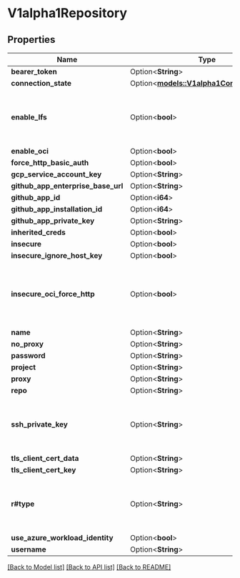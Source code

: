 # V1alpha1Repository

## Properties

Name | Type | Description | Notes
------------ | ------------- | ------------- | -------------
**bearer_token** | Option<**String**> |  | [optional]
**connection_state** | Option<[**models::V1alpha1ConnectionState**](v1alpha1ConnectionState.md)> |  | [optional]
**enable_lfs** | Option<**bool**> | EnableLFS specifies whether git-lfs support should be enabled for this repo. Only valid for Git repositories. | [optional]
**enable_oci** | Option<**bool**> |  | [optional]
**force_http_basic_auth** | Option<**bool**> |  | [optional]
**gcp_service_account_key** | Option<**String**> |  | [optional]
**github_app_enterprise_base_url** | Option<**String**> |  | [optional]
**github_app_id** | Option<**i64**> |  | [optional]
**github_app_installation_id** | Option<**i64**> |  | [optional]
**github_app_private_key** | Option<**String**> |  | [optional]
**inherited_creds** | Option<**bool**> |  | [optional]
**insecure** | Option<**bool**> |  | [optional]
**insecure_ignore_host_key** | Option<**bool**> |  | [optional]
**insecure_oci_force_http** | Option<**bool**> | InsecureOCIForceHttp specifies whether the connection to the repository uses TLS at _all_. If true, no TLS. This flag is applicable for OCI repos only. | [optional]
**name** | Option<**String**> |  | [optional]
**no_proxy** | Option<**String**> |  | [optional]
**password** | Option<**String**> |  | [optional]
**project** | Option<**String**> |  | [optional]
**proxy** | Option<**String**> |  | [optional]
**repo** | Option<**String**> |  | [optional]
**ssh_private_key** | Option<**String**> | SSHPrivateKey contains the PEM data for authenticating at the repo server. Only used with Git repos. | [optional]
**tls_client_cert_data** | Option<**String**> |  | [optional]
**tls_client_cert_key** | Option<**String**> |  | [optional]
**r#type** | Option<**String**> | Type specifies the type of the repo. Can be either \"git\" or \"helm. \"git\" is assumed if empty or absent. | [optional]
**use_azure_workload_identity** | Option<**bool**> |  | [optional]
**username** | Option<**String**> |  | [optional]

[[Back to Model list]](../README.md#documentation-for-models) [[Back to API list]](../README.md#documentation-for-api-endpoints) [[Back to README]](../README.md)


